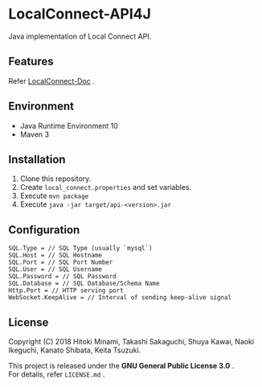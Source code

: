 # LocalConnect-API4J
Java implementation of Local Connect API.

## Features
Refer [LocalConnect-Doc](https://github.com/LocalConnect-Dev/LocalConnect-Doc) .

## Environment
- Java Runtime Environment 10
- Maven 3

## Installation
1. Clone this repository.
2. Create `local_connect.properties` and set variables.
3. Execute `mvn package`
4. Execute `java -jar target/api-<version>.jar`

## Configuration
```properties
SQL.Type = // SQL Type (usually `mysql`)
SQL.Host = // SQL Hostname
SQL.Port = // SQL Port Number
SQL.User = // SQL Username
SQL.Password = // SQL Password
SQL.Database = // SQL Database/Schema Name
Http.Port = // HTTP serving port
WebSocket.KeepAlive = // Interval of sending keep-alive signal
```

## License
Copyright (C) 2018 Hitoki Minami, Takashi Sakaguchi, Shuya Kawai, Naoki Ikeguchi, Kanato Shibata, Keita Tsuzuki.  
  
This project is released under the **GNU General Public License 3.0** .  
For details, refer `LICENSE.md` .
